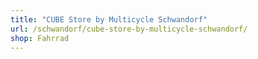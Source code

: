 ```yaml
---
title: "CUBE Store by Multicycle Schwandorf"
url: /schwandorf/cube-store-by-multicycle-schwandorf/
shop: Fahrrad
---
```


